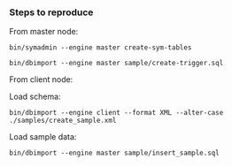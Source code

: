 ### Steps to reproduce
From master node:
```
bin/symadmin --engine master create-sym-tables
```
```
bin/dbimport --engine master sample/create-trigger.sql
```

From client node:

Load schema:
```
bin/dbimport --engine client --format XML --alter-case ./samples/create_sample.xml
```
Load sample data:
```
bin/dbimport --engine master sample/insert_sample.sql
```

